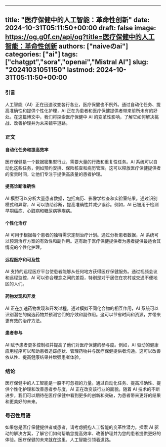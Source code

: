 
---
title: "医疗保健中的人工智能：革命性创新"
date: 2024-10-31T05:11:50+00:00
draft: false
image: https://og.g0f.cn/api/og?title=医疗保健中的人工智能：革命性创新
authors: ["naiveのai"]
categories: ["ai"]
tags: ["chatgpt","sora","openai","Mistral AI"]
slug: "20241031051150"
lastmod: 2024-10-31T05:11:50+00:00
---
### 引言

人工智能（AI）正在迅速改变各行各业，医疗保健也不例外。通过自动化任务、提高准确性和提供个性化护理，AI 正在为患者和医疗保健提供者带来前所未有的好处。在这篇博文中，我们将探索医疗保健中 AI 的变革性影响，了解它如何解决挑战、改善护理并为未来铺平道路。

### 正文

#### 自动化任务和提高效率

医疗保健是一个数据密集型行业，需要大量的行政和重复性任务。AI 系统可以自动化这些任务，例如预约安排、保险核查和病历管理。这可以释放医疗保健提供者的宝贵时间，让他们专注于提供高质量的患者护理。

#### 提高诊断准确性

AI 模型可以分析大量患者数据，包括病历、影像学检查和实验室结果。通过识别模式和异常，AI 可以协助诊断，提高准确性并减少误诊。例如，AI 已被用于检测早期癌症、心脏病和糖尿病等疾病。

#### 个性化治疗

AI 可用于根据每个患者的独特需求定制治疗计划。通过分析患者数据，AI 系统可以预测治疗方案的有效性和副作用。这有助于医疗保健提供者为患者提供最适合其情况的个性化护理。

#### 远程医疗和可及性

AI 支持的远程医疗平台使患者能够从任何地方获得医疗保健服务。通过视频会议和远程监控，AI 可以弥合理念之间的差距，特别是对于居住在农村或交通不便地区的人们。

#### 药物发现和开发

AI 正在加速药物发现和开发过程。通过模拟不同化合物的相互作用，AI 系统可以识别潜在的候选药物并预测它们的疗效和副作用。这可以节省时间和资源，并带来更有效的治疗方法。

#### 患者参与

AI 赋予患者更多控制权并提高了他们对医疗保健的参与度。例如，AI 驱动的健康应用程序可以帮助患者追踪症状、管理药物并与医疗保健提供者沟通。这可以改善依从性、提高健康结果并增强患者体验。

### 结论

医疗保健中的人工智能是一股不可忽视的力量。通过自动化任务、提高准确性、提供个性化护理和改善患者参与度，AI 正在改变该行业的面貌。随着 AI 技术的不断进步，我们可以期待在医疗保健中看到更多的创新和突破，为患者带来更好的结果和更美好的未来。

### 号召性用语

如果您是医疗保健提供者或患者，请考虑拥抱人工智能的变革性潜力。探索 AI 驱动的解决方案，了解它们如何帮助您提高效率、改善护理并为您的患者提供更好的体验。医疗保健的未来就在这里，人工智能引领着道路。